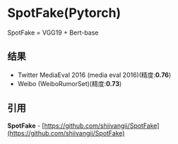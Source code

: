 # SpotFake(Pytorch)

SpotFake = VGG19 + Bert-base

## 结果

- Twitter MediaEval 2016 (media eval 2016)(精度:**0.76**)
- Weibo (WeiboRumorSet)(精度:**0.73**)

## 引用

**SpotFake** - [https://github.com/shiivangii/SpotFake](https://github.com/shiivangii/SpotFake)

